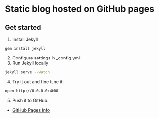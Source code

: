 # Static blog hosted on GitHub pages

## Get started

1. Install Jekyll
```sh
gem install jekyll
```
2. Configure settings in _config.yml
3. Run Jekyll locally
```sh
jekyll serve --watch
```
4. Try it out and fine tune it:
```sh
open http://0.0.0.0:4000
```
5. Push it to GitHub.
* [GitHub Pages Info](https://pages.github.com/)
